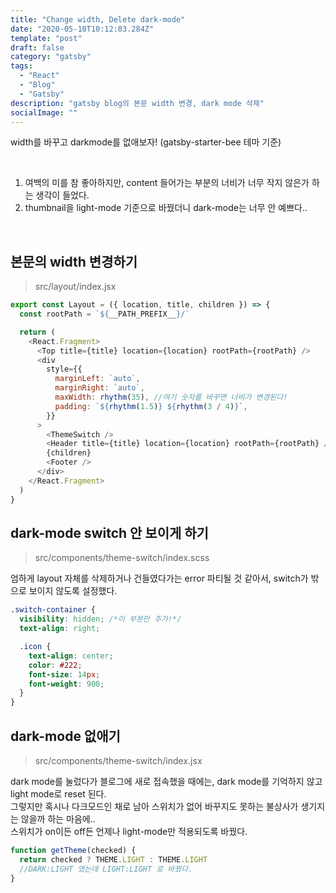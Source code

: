 ```yaml
---
title: "Change width, Delete dark-mode"
date: "2020-05-10T10:12:03.284Z"
template: "post"
draft: false
category: "gatsby"
tags:
  - "React"
  - "Blog"
  - "Gatsby"
description: "gatsby blog의 본문 width 변경, dark mode 삭제"
socialImage: ""
---
```



width를 바꾸고 darkmode를 없애보자! (gatsby-starter-bee 테마 기준)

<br>

1. 여백의 미를 참 좋아하지만, content 들어가는 부분의 너비가 너무 작지 않은가 하는 생각이 들었다.  
2. thumbnail을 light-mode 기준으로 바꿨더니 dark-mode는 너무 안 예쁘다..

<br>

## 본문의 width 변경하기
> src/layout/index.jsx

```js
export const Layout = ({ location, title, children }) => {
  const rootPath = `${__PATH_PREFIX__}/`

  return (
    <React.Fragment>
      <Top title={title} location={location} rootPath={rootPath} />
      <div
        style={{
          marginLeft: `auto`,
          marginRight: `auto`,
          maxWidth: rhythm(35), //여기 숫자를 바꾸면 너비가 변경된다!
          padding: `${rhythm(1.5)} ${rhythm(3 / 4)}`,
        }}
      >
        <ThemeSwitch />
        <Header title={title} location={location} rootPath={rootPath} />
        {children}
        <Footer />
      </div>
    </React.Fragment>
  )
}
```

## dark-mode switch 안 보이게 하기
> src/components/theme-switch/index.scss

엄하게 layout 자체를 삭제하거나 건들였다가는 error 파티될 것 같아서, switch가 밖으로 보이지 않도록 설정했다.
```css
.switch-container {
  visibility: hidden; /*이 부분만 추가!*/
  text-align: right;

  .icon {
    text-align: center;
    color: #222;
    font-size: 14px;
    font-weight: 900;
  }
}
```

## dark-mode 없애기
> src/components/theme-switch/index.jsx

dark mode를 눌렀다가 블로그에 새로 접속했을 때에는, dark mode를 기억하지 않고 light mode로 reset 된다.  
그렇지만 혹시나 다크모드인 채로 남아 스위치가 없어 바꾸지도 못하는 불상사가 생기지는 않을까 하는 마음에..  
스위치가 on이든 off든 언제나 light-mode만 적용되도록 바꿨다.
```js
function getTheme(checked) {
  return checked ? THEME.LIGHT : THEME.LIGHT  
  //DARK:LIGHT 였는데 LIGHT:LIGHT 로 바꿨다.
}
```
